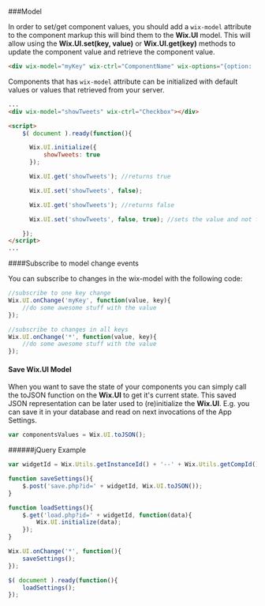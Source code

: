 ###Model
<!-- WixCustomHTMLAttributes-Model -->

In order to set/get component values, you should add a `wix-model` attribute to the component markup this will bind them to the **Wix.UI** model. This will allow using the **Wix.UI.set(key, value)** or **Wix.UI.get(key)** methods to update the component value and retrieve the component value.

```html
<div wix-model="myKey" wix-ctrl="ComponentName" wix-options="{option: 'value'}"></div>
```

Components that has `wix-model` attribute can be initialized with default values or values that retrieved from your server.
```html
...
<div wix-model="showTweets" wix-ctrl="Checkbox"></div>

<script>
    $( document ).ready(function(){

      Wix.UI.initialize({
          showTweets: true
      });

      Wix.UI.get('showTweets'); //returns true

      Wix.UI.set('showTweets', false);

      Wix.UI.get('showTweets'); //returns false

      Wix.UI.set('showTweets', false, true); //sets the value and not fire change event

    });
</script>
...
```
####Subscribe to model change events

You can subscribe to changes in the wix-model with the following code:
```javascript
//subscribe to one key change
Wix.UI.onChange('myKey', function(value, key){
    //do some awesome stuff with the value
});

//subscribe to changes in all keys
Wix.UI.onChange('*', function(value, key){
    //do some awesome stuff with the value
});
```
#### Save Wix.UI Model

When you want to save the state of your components you can simply call the toJSON function on the **Wix.UI** to get it's current state. This saved JSON representation can be later used to (re)initialize the **Wix.UI**. E.g. you can save it in your database and read on next invocations of the App Settings.
```javascript
var componentsValues = Wix.UI.toJSON();
```
######jQuery Example
```javascript
var widgetId = Wix.Utils.getInstanceId() + '--' + Wix.Utils.getCompId();

function saveSettings(){
    $.post('save.php?id=' + widgetId, Wix.UI.toJSON());
}

function loadSettings(){
    $.get('load.php?id=' + widgetId, function(data){
        Wix.UI.initialize(data);
    });
}

Wix.UI.onChange('*', function(){
    saveSettings();
});

$( document ).ready(function(){
    loadSettings();
});
```
